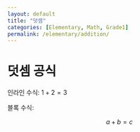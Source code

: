 ```yaml
---
layout: default
title: "덧셈"
categories: [Elementary, Math, Grade1]
permalink: /elementary/addition/
---
```


# 덧셈 공식

인라인 수식: $1 + 2 = 3$

블록 수식:

$$
a + b = c
$$
